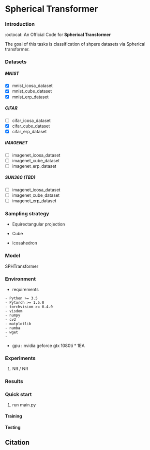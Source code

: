 # Spherical Transformer

### Introduction

:octocat: An Official Code for **Spherical Transformer**

The goal of this tasks is classification of shpere datasets via Spherical transformer. 

### Datasets

##### MNIST

- [x] mnist_icosa_dataset
- [x] mnist_cube_dataset
- [x] mnist_erp_dataset

##### CIFAR

- [ ] cifar_icosa_dataset
- [x] cifar_cube_dataset
- [x] cifar_erp_dataset

##### IMAGENET

- [ ] imagenet_icosa_dataset
- [ ] imagenet_cube_dataset
- [ ] imagenet_erp_dataset

##### SUN360 (TBD)

- [ ] imagenet_icosa_dataset
- [ ] imagenet_cube_dataset
- [ ] imagenet_erp_dataset

### Sampling strategy

- Equirectangular projection

- Cube

- Icosahedron

### Model

SPHTransformer

### Environment

- requirements
```
- Python >= 3.5 
- Pytorch >= 1.5.0 
- torchvision >= 0.4.0 
- visdom
- numpy 
- cv2
- matplotlib
- numba
- wget
- 
```
- gpu : nvidia geforce gtx 1080ti * 1EA

### Experiments

1. NR / NR

### Results

### Quick start

1. run main.py

#### Training

#### Testing

## Citation

